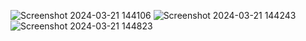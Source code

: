 ![Screenshot 2024-03-21 144106](https://github.com/riteshkumar7/BharatIntern-RegistrationForm-/assets/125553681/473a7d58-20ef-48ea-bb56-35e5fa22521c)
![Screenshot 2024-03-21 144243](https://github.com/riteshkumar7/BharatIntern-RegistrationForm-/assets/125553681/37e8e6ce-17ed-439e-b60d-591d2327669c)
![Screenshot 2024-03-21 144823](https://github.com/riteshkumar7/BharatIntern-RegistrationForm-/assets/125553681/64c9938c-5484-4bf2-b33c-c3c4b571182c)

